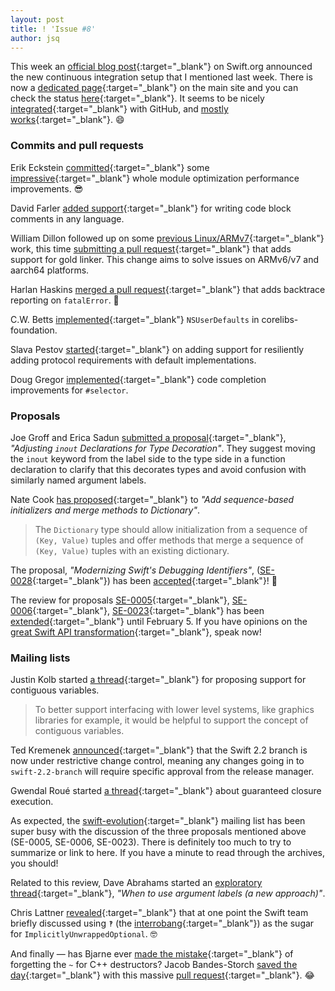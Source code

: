 ```yaml
---
layout: post
title: ! 'Issue #8'
author: jsq
---
```


This week an [official blog post](https://swift.org/blog/swift-ci/){:target="_blank"} on Swift.org announced the new continuous integration setup that I mentioned last week. There is now a [dedicated page](https://swift.org/continuous-integration/){:target="_blank"} on the main site and you can check the status [here](https://ci.swift.org){:target="_blank"}. It seems to be nicely [integrated](https://twitter.com/modocache/status/693069527807041536){:target="_blank"} with GitHub, and [mostly works](https://github.com/apple/swift/pull/1151#issuecomment-178211302){:target="_blank"}. 😄

<!--excerpt-->

### Commits and pull requests

Erik Eckstein [committed](https://github.com/apple/swift/commit/aaaf36e83521f153ba4b0720795efe4980d9b124){:target="_blank"} some [impressive](https://twitter.com/jckarter/status/693190676666675200){:target="_blank"} whole module optimization performance improvements. 😎

David Farler [added support](https://github.com/apple/swift/commit/e87be804c9d8111012555263aa86021ab1735ccf){:target="_blank"} for writing code block comments in any language.

William Dillon followed up on some [previous Linux/ARMv7](https://github.com/apple/swift/pull/608){:target="_blank"} work, this time [submitting a pull request](https://github.com/apple/swift/pull/1157){:target="_blank"} that adds support for gold linker. This change aims to solve issues on ARMv6/v7 and aarch64 platforms.

Harlan Haskins [merged a pull request](https://github.com/apple/swift/pull/1122){:target="_blank"} that adds backtrace reporting on `fatalError`. 👏

C.W. Betts [implemented](https://github.com/apple/swift-corelibs-foundation/pull/251){:target="_blank"} `NSUserDefaults` in corelibs-foundation.

Slava Pestov [started](https://github.com/apple/swift/pull/1182){:target="_blank"} on adding support for resiliently adding protocol requirements with default implementations.

Doug Gregor [implemented](https://github.com/apple/swift/pull/1185){:target="_blank"} code completion improvements for `#selector`.

### Proposals

Joe Groff and Erica Sadun [submitted a proposal](https://github.com/apple/swift-evolution/pull/128/files){:target="_blank"}, *"Adjusting `inout` Declarations for Type Decoration"*. They suggest moving the `inout` keyword from the label side to the type side in a function declaration to clarify that this decorates types and avoid confusion with similarly named argument labels.

Nate Cook [has proposed](https://github.com/apple/swift-evolution/pull/125){:target="_blank"} to *"Add sequence-based initializers and merge methods to Dictionary"*.

>The `Dictionary` type should allow initialization from a sequence of `(Key, Value)` tuples and offer methods that merge a sequence of `(Key, Value)` tuples with an existing dictionary.

The proposal, *"Modernizing Swift's Debugging Identifiers"*, ([SE-0028](https://github.com/apple/swift-evolution/blob/master/proposals/0028-modernizing-debug-identifiers.md){:target="_blank"}) has been [accepted](https://lists.swift.org/pipermail/swift-evolution-announce/2016-February/000030.html){:target="_blank"}! 👏

The review for proposals [SE-0005](https://github.com/apple/swift-evolution/blob/master/proposals/0005-objective-c-name-translation.md){:target="_blank"}, [SE-0006](https://github.com/apple/swift-evolution/blob/master/proposals/0006-apply-api-guidelines-to-the-standard-library.md){:target="_blank"}, [SE-0023](https://github.com/apple/swift-evolution/blob/master/proposals/0023-api-guidelines.md){:target="_blank"} has been [extended](https://lists.swift.org/pipermail/swift-evolution-announce/2016-January/000029.html){:target="_blank"} until February 5. If you have opinions on the [great Swift API transformation](https://swift.org/blog/swift-api-transformation/){:target="_blank"}, speak now!

### Mailing lists

Justin Kolb started [a thread](https://lists.swift.org/pipermail/swift-evolution/Week-of-Mon-20160125/007984.html){:target="_blank"} for proposing support for contiguous variables.

>To better support interfacing with lower level systems, like graphics
libraries for example, it would be helpful to support the concept of
contiguous variables.

Ted Kremenek [announced](https://lists.swift.org/pipermail/swift-lldb-dev/Week-of-Mon-20160201/000043.html){:target="_blank"} that the Swift 2.2 branch is now under restrictive change control, meaning any changes going in to `swift-2.2-branch` will require specific approval from the release manager.

Gwendal Roué started [a thread](https://lists.swift.org/pipermail/swift-evolution/Week-of-Mon-20160125/008167.html){:target="_blank"} about guaranteed closure execution.

As expected, the [swift-evolution](https://lists.swift.org/pipermail/swift-evolution/){:target="_blank"} mailing list has been super busy with the discussion of the three proposals mentioned above (SE-0005, SE-0006, SE-0023). There is definitely too much to try to summarize or link to here. If you have a minute to read through the archives, you should!

Related to this review, Dave Abrahams started an [exploratory thread](https://lists.swift.org/pipermail/swift-evolution/Week-of-Mon-20160201/008838.html){:target="_blank"}, *"When to use argument labels (a new approach)"*.

Chris Lattner [revealed](https://lists.swift.org/pipermail/swift-evolution/Week-of-Mon-20160201/009015.html){:target="_blank"} that at one point the Swift team briefly discussed using `‽` (the [interrobang](https://en.wikipedia.org/wiki/Interrobang){:target="_blank"}) as the sugar for `ImplicitlyUnwrappedOptional`. 🤓

And finally &mdash; has Bjarne ever [made the mistake](https://github.com/apple/swift/pull/1183#commitcomment-15864521){:target="_blank"} of forgetting the `~` for C++ destructors? Jacob Bandes-Storch [saved the day](https://twitter.com/dgregor79/status/694988732718448642){:target="_blank"} with this massive [pull request](https://github.com/apple/swift/pull/1183/files){:target="_blank"}. 😂

